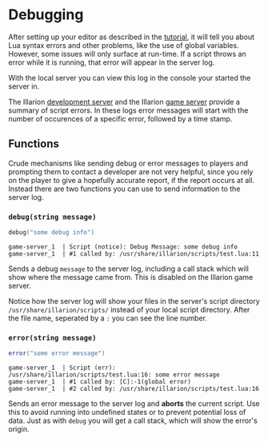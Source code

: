 # Debugging

After setting up your editor as described in the [tutorial](#tutorial), it will tell you about Lua syntax errors and
other problems, like the use of global variables. However, some issues will only surface at run-time. If a script throws
an error while it is running, that error will appear in the server log.

With the local server you can view this log in the console your started the server in.

The Illarion [development server](https://illarion.org/~devserver/script_error_log.php) and the Illarion
[game server](https://illarion.org/~illarionserver/script_error_log.php) provide a summary of script errors. In these
logs error messages will start with the number of occurences of a specific error, followed by a time stamp.

## Functions

Crude mechanisms like sending debug or error messages to players and prompting them to contact a developer are not very
helpful, since you rely on the player to give a hopefully accurate report, if the report occurs at all. Instead there
are two functions you can use to send information to the server log.

### `debug(string message)`


```lua
debug("some debug info")
```
```
game-server_1  | Script (notice): Debug Message: some debug info
game-server_1  | #1 called by: /usr/share/illarion/scripts/test.lua:11

```

Sends a debug `message` to the server log, including a call stack which will show where the message came from. This is
disabled on the Illarion game server.

Notice how the server log will show your files in the server's script directory `/usr/share/illarion/scripts/` instead
of your local script directory. After the file name, seperated by a `:` you can see the line number.

### `error(string message)`

```lua
error("some error message")
```
```
game-server_1  | Script (err): /usr/share/illarion/scripts/test.lua:16: some error message
game-server_1  | #1 called by: [C]:-1(global error)
game-server_1  | #2 called by: /usr/share/illarion/scripts/test.lua:16
```

Sends an error message to the server log and **aborts** the current script. Use this to avoid running into undefined states
or to prevent potential loss of data. Just as with `debug` you will get a call stack, which will show the error's
origin.

